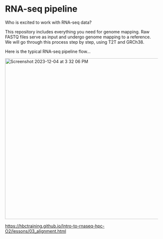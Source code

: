 # RNA-seq pipeline

Who is excited to work with RNA-seq data? 

This repository includes everything you need for genome mapping. Raw FASTQ files serve as input and undergo genome mapping to a reference. We will go through this process step by step, using T2T and GRCh38.

Here is the typical RNA-seq pipeline flow...

<img width="531" alt="Screenshot 2023-12-04 at 3 32 06 PM" src="https://github.com/emmarklein/RNAseq_pipeline/assets/152921397/41d26ea8-7045-4986-8ec6-e24e0dffa237">


https://hbctraining.github.io/Intro-to-rnaseq-hpc-O2/lessons/03_alignment.html
